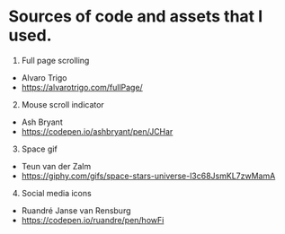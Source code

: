 # Sources of code and assets that I used.

1. Full page scrolling
- Alvaro Trigo
- https://alvarotrigo.com/fullPage/

2. Mouse scroll indicator
- Ash Bryant
- https://codepen.io/ashbryant/pen/JCHar

3. Space gif
- Teun van der Zalm
- https://giphy.com/gifs/space-stars-universe-l3c68JsmKL7zwMamA

4. Social media icons
- Ruandré Janse van Rensburg
- https://codepen.io/ruandre/pen/howFi
